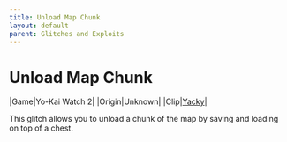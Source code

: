 ```yaml
---
title: Unload Map Chunk
layout: default
parent: Glitches and Exploits
---
```


# Unload Map Chunk

|Game|Yo-Kai Watch 2|
|Origin|Unknown|
|Clip|[Yacky](https://youtu.be/pi_busafoqA)|

This glitch allows you to unload a chunk of the map by saving and loading on top of a chest.

